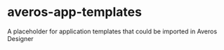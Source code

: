 # averos-app-templates
A placeholder for application templates that could be imported in Averos Designer
